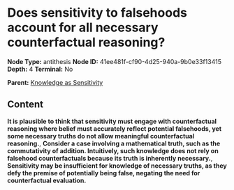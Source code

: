 # Does sensitivity to falsehoods account for all necessary counterfactual reasoning?

**Node Type:** antithesis
**Node ID:** 41ee481f-cf90-4d25-940a-9b0e33f13415
**Depth:** 4
**Terminal:** No

**Parent:** [Knowledge as Sensitivity](knowledge-as-sensitivity-synthesis-e88cb550-3d2c-41d6-a550-a96af77d5cc7.md)

## Content

**It is plausible to think that sensitivity must engage with counterfactual reasoning where belief must accurately reflect potential falsehoods, yet some necessary truths do not allow meaningful counterfactual reasoning.**, **Consider a case involving a mathematical truth, such as the commutativity of addition. Intuitively, such knowledge does not rely on falsehood counterfactuals because its truth is inherently necessary.**, **Sensitivity may be insufficient for knowledge of necessary truths, as they defy the premise of potentially being false, negating the need for counterfactual evaluation.**
